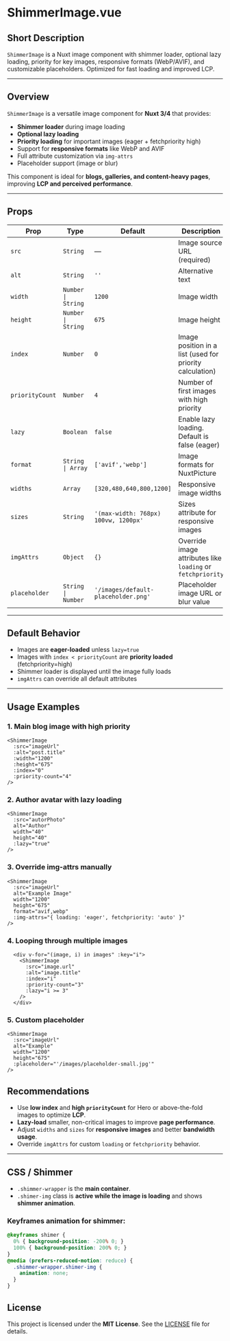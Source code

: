 # ShimmerImage.vue

## Short Description
`ShimmerImage` is a Nuxt image component with shimmer loader, optional lazy loading, priority for key images, responsive formats (WebP/AVIF), and customizable placeholders. Optimized for fast loading and improved LCP.

---

## Overview
`ShimmerImage` is a versatile image component for **Nuxt 3/4** that provides:

- **Shimmer loader** during image loading  
- **Optional lazy loading**  
- **Priority loading** for important images (eager + fetchpriority high)  
- Support for **responsive formats** like WebP and AVIF  
- Full attribute customization via `img-attrs`  
- Placeholder support (image or blur)  

This component is ideal for **blogs, galleries, and content-heavy pages**, improving **LCP and perceived performance**.

---

## Props

| Prop | Type | Default | Description |
|------|------|---------|-------------|
| `src` | `String` | — | Image source URL (required) |
| `alt` | `String` | `''` | Alternative text |
| `width` | `Number \| String` | `1200` | Image width |
| `height` | `Number \| String` | `675` | Image height |
| `index` | `Number` | `0` | Image position in a list (used for priority calculation) |
| `priorityCount` | `Number` | `4` | Number of first images with high priority |
| `lazy` | `Boolean` | `false` | Enable lazy loading. Default is false (eager) |
| `format` | `String \| Array` | `['avif','webp']` | Image formats for NuxtPicture |
| `widths` | `Array` | `[320,480,640,800,1200]` | Responsive image widths |
| `sizes` | `String` | `'(max-width: 768px) 100vw, 1200px'` | Sizes attribute for responsive images |
| `imgAttrs` | `Object` | `{}` | Override image attributes like `loading` or `fetchpriority` |
| `placeholder` | `String \| Number` | `'/images/default-placeholder.png'` | Placeholder image URL or blur value |

---

## Default Behavior

- Images are **eager-loaded** unless `lazy=true`  
- Images with `index < priorityCount` are **priority loaded** (fetchpriority=high)  
- Shimmer loader is displayed until the image fully loads  
- `imgAttrs` can override all default attributes

---

## Usage Examples

### 1. Main blog image with high priority
```vue
<ShimmerImage 
  :src="imageUrl" 
  :alt="post.title" 
  :width="1200"
  :height="675"
  :index="0"
  :priority-count="4"
/>
```

### 2. Author avatar with lazy loading
```vue
<ShimmerImage
  :src="autorPhoto"
  alt="Author"
  width="40"
  height="40"
  :lazy="true"
/>
```

### 3. Override img-attrs manually
```vue
<ShimmerImage
  :src="imageUrl"
  alt="Example Image"
  width="1200"
  height="675"
  format="avif,webp"
  :img-attrs="{ loading: 'eager', fetchpriority: 'auto' }"
/>
```

### 4. Looping through multiple images
```vue
  <div v-for="(image, i) in images" :key="i">
    <ShimmerImage
      :src="image.url"
      :alt="image.title"
      :index="i"
      :priority-count="3"
      :lazy="i >= 3"
    />
  </div>
```

### 5. Custom placeholder
```vue
<ShimmerImage
  :src="imageUrl"
  alt="Example"
  width="1200"
  height="675"
  :placeholder="'/images/placeholder-small.jpg'"
/>
```

## Recommendations

- Use **low index** and **high `priorityCount`** for Hero or above-the-fold images to optimize **LCP**.  
- **Lazy-load** smaller, non-critical images to improve **page performance**.  
- Adjust `widths` and `sizes` for **responsive images** and better **bandwidth usage**.  
- Override `imgAttrs` for custom `loading` or `fetchpriority` behavior.

---

## CSS / Shimmer

- `.shimmer-wrapper` is the **main container**.  
- `.shimer-img` class is **active while the image is loading** and shows **shimmer animation**.  

### Keyframes animation for shimmer:

```css
@keyframes shimer {
  0% { background-position: -200% 0; }
  100% { background-position: 200% 0; }
}
@media (prefers-reduced-motion: reduce) {
  .shimmer-wrapper.shimer-img {
    animation: none;
  }
}
```

## License

This project is licensed under the **MIT License**. See the [LICENSE](LICENSE) file for details.
